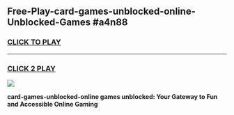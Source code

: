 
## Free-Play-card-games-unblocked-online-Unblocked-Games #a4n88
<h3>
<a href="https://news.freeplayer.one?title=card-games-unblocked-online&ref=8M">CLICK TO PLAY</a></h3>
<hr>

<h3>
<a href="https://news.freeplayer.one?title=card-games-unblocked-online&ref=8M">CLICK 2 PLAY</a>
  
</h3>

<a href="https://news.freeplayer.one?title=card-games-unblocked-online&ref=8M"><img src="https://clearcache.store/games.png"></a>


**card-games-unblocked-online games unblocked: Your Gateway to Fun and Accessible Online Gaming**
